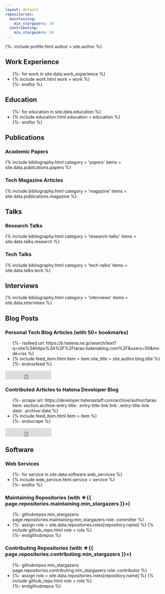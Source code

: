 ```yaml
---
layout: default
repositories:
  maintaining:
    min_stargazers: 30
  contributing:
    min_stargazers: 50
---
```

{%- include profile.html author = site.author %}

## Work Experience

<ul class="work-experience">
{%- for work in site.data.work_experience %}
<li>
{% include work.html work = work %}
</li>
{%- endfor %}
</ul>

## Education

<ul class="education">
{%- for education in site.data.education %}
<li>
{% include education.html education = education %}
</li>
{%- endfor %}
</ul>

## Publications

### Academic Papers

{% include bibliography.html
   category = 'papers'
   items = site.data.publications.papers %}

### Tech Magazine Articles

{% include bibliography.html
   category = 'magazine'
   items = site.data.publications.magazine %}

## Talks

### Research Talks

{% include bibliography.html
   category = 'research-talks'
   items = site.data.talks.research %}

### Tech Talks

{% include bibliography.html
   category = 'tech-talks'
   items = site.data.talks.tech %}

## Interviews

{% include bibliography.html
   category = 'interviews'
   items = site.data.interviews %}

## Blog Posts

### Personal Tech Blog Articles (with 50+ bookmarks)

<ul class="blog">
{%- rssfeed url: https://b.hatena.ne.jp/search/text?q=site%3Ahttps%3A%2F%2Ftarao.hatenablog.com%2F&users=50&mode=rss %}
<li>
{% include feed_item.html
   item = item
   site_title = site.author.blog.title %}
</li>
{%- endrssfeed %}
</ul>

<iframe src="https://blog.hatena.ne.jp/tarao/tarao.hatenablog.com/subscribe/iframe" allowtransparency="true" frameborder="0" scrolling="no" width="150" height="28"></iframe>

### Contributed Articles to Hatena Developer Blog

<ul class="blog">
{%- scrape url: https://developer.hatenastaff.com/archive/author/tarao
           item:  section.archive-entry
           title: .entry-title-link
           link:  .entry-title-link
           date:  .archive-date %}
<li>
{% include feed_item.html
   item = item %}
</li>
{%- endscrape %}
</ul>

<iframe src="https://blog.hatena.ne.jp/hatenatech/developer.hatenastaff.com/subscribe/iframe" allowtransparency="true" frameborder="0" scrolling="no" width="150" height="28"></iframe>

## Software

### Web Services

<ul class="web-services">
{%- for service in site.data.software.web_services %}
<li>
{% include web_service.html service = service %}
</li>
{%- endfor %}
</ul>

### Maintaining Repositories (with ★{{ page.repositories.maintaining.min_stargazers }}+)

<ul class="repositories maintaining">
{%- githubrepos
    min_stargazers: page.repositories.maintaining.min_stargazers
    role: committer %}
<li>
{%- assign role = site.data.repositories.roles[repository.name] %}
{% include github_repo.html role = role %}
</li>
{%- endgithubrepos %}
</ul>

### Contributing Repositories (with ★{{ page.repositories.contributing.min_stargazers }}+)

<ul class="repositories contributing">
{%- githubrepos
    min_stargazers: page.repositories.contributing.min_stargazers
    role: contributor %}
<li>
{%- assign role = site.data.repositories.roles[repository.name] %}
{% include github_repo.html role = role %}
</li>
{%- endgithubrepos %}
</ul>
